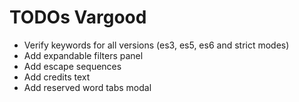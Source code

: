 # TODOs Vargood

- Verify keywords for all versions (es3, es5, es6 and strict modes)
- Add expandable filters panel
- Add escape sequences
- Add credits text
- Add reserved word tabs modal
